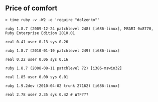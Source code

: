 ## Price of comfort

    > time ruby -v -W2 -e 'require "dolzenko"'

    ruby 1.8.7 (2009-12-24 patchlevel 248) [i686-linux], MBARI 0x8770, Ruby Enterprise Edition 2010.01

    real 0.41 user 0.13 sys 0.26

    ruby 1.8.7 (2010-01-10 patchlevel 249) [i686-linux]

    real 0.22 user 0.06 sys 0.16

    ruby 1.8.7 (2008-08-11 patchlevel 72) [i386-mswin32]

    real 1.85 user 0.00 sys 0.01

    ruby 1.9.2dev (2010-04-02 trunk 27162) [i686-linux]

    real 2.78 user 2.35 sys 0.42 # WTF???
